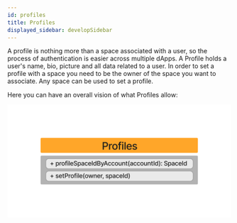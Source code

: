 ```yaml
---
id: profiles
title: Profiles
displayed_sidebar: developSidebar
---
```


A profile is nothing more than a space associated with a user, so the process of authentication is easier across multiple dApps. A Profile holds a user's name, bio, picture and all data related to a user.
In order to set a profile with a space you need to be the owner of the space you want to associate.
Any space can be used to set a profile.

Here you can have an overall vision of what Profiles allow:

![Profiles-UML](../../../static/img/uml-diagram/profiles.png)
